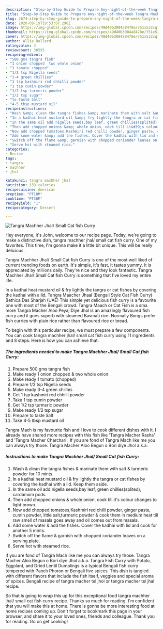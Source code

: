 ```yaml
---
description: "Step-by-Step Guide to Prepare Any-night-of-the-week Tangra Machher Jhal/ Small Cat fish Curry"
title: "Step-by-Step Guide to Prepare Any-night-of-the-week Tangra Machher Jhal/ Small Cat fish Curry"
slug: 3674-step-by-step-guide-to-prepare-any-night-of-the-week-tangra-machher-jhal-small-cat-fish-curry
date: 2020-09-19T19:53:07.298Z
image: https://img-global.cpcdn.com/recipes/49d40b3084a8478e/751x532cq70/tangra-machher-jhal-small-cat-fish-curry-recipe-main-photo.jpg
thumbnail: https://img-global.cpcdn.com/recipes/49d40b3084a8478e/751x532cq70/tangra-machher-jhal-small-cat-fish-curry-recipe-main-photo.jpg
cover: https://img-global.cpcdn.com/recipes/49d40b3084a8478e/751x532cq70/tangra-machher-jhal-small-cat-fish-curry-recipe-main-photo.jpg
author: Allie Ballard
ratingvalue: 4
reviewcount: 36595
recipeingredient:
- "500 gms tangra fish"
- "1 onion chopped  two whole onion"
- "1 tomato chopped"
- "1/2 tsp Nigella seeds"
- "3-4 green chillies"
- "1 tsp kashmiri red chhilli powder"
- "1 tsp cumin powder"
- "1/2 tsp turmeric powder"
- "1/2 tsp sugar"
- "to taste Salt"
- "4-5 tbsp mustard oil"
recipeinstructions:
- "Wash &amp; clean the tangra fishes &amp; marinate them with salt &amp; turmeric powder for 10 mints."
- "In a kadhai heat mustard oil &amp; fry lightly the tangra or cat fishes by covering the kadhai with a lid. Keep them aside."
- "In the same oil add nigella seeds,bay leaf, green chillies(splited), cardamom pods."
- "Then add chopped onions &amp; whole onion, cook till it&#39;s colour changes to light brown."
- "Now add chopped tomatoes,Kashmiri red chilli powder, ginger paste, cumin powder, little salt,turmeric powder &amp; cook them in medium heat till raw smell of masala goes away and oil comes out from masala."
- "Add some water &amp; add the fishes. Cover the kadhai with lid and cook for another 5 mints."
- "Switch off the flame &amp; garnish with chopped coriander leaves on a serving plate."
- "Serve hot with steamed rice."
categories:
- Recipe
tags:
- tangra
- machher
- jhal

katakunci: tangra machher jhal 
nutrition: 139 calories
recipecuisine: American
preptime: "PT18M"
cooktime: "PT56M"
recipeyield: "1"
recipecategory: Dessert

---
```



![Tangra Machher Jhal/ Small Cat fish Curry](https://img-global.cpcdn.com/recipes/49d40b3084a8478e/751x532cq70/tangra-machher-jhal-small-cat-fish-curry-recipe-main-photo.jpg)

Hey everyone, it's John, welcome to our recipe page. Today, we're going to make a distinctive dish, tangra machher jhal/ small cat fish curry. One of my favorites. This time, I'm gonna make it a little bit unique. This will be really delicious.

Tangra Machher Jhal/ Small Cat fish Curry is one of the most well liked of current trending foods on earth. It's simple, it's fast, it tastes yummy. It is appreciated by millions daily. They're nice and they look fantastic. Tangra Machher Jhal/ Small Cat fish Curry is something that I've loved my entire life.

In a kadhai heat mustard oil &amp; fry lightly the tangra or cat fishes by covering the kadhai with a lid. Tangra Maacher Jhaal (Bengali Style Cat Fish Curry) Bethica Das Sharjah (UAE) This simple yet delicious fish curry is a favourite one with most of the Bengali crowd. Tangra Maach or Cat Fish is a sma. more Tangra Macher Aloo Peyaj Diye Jhol is an amazingly flavoured fish curry and it goes superb with steamed Basmati rice. Normally Bongs prefer fish curries with plain rice rather than flavoured rice or bread.


To begin with this particular recipe, we must prepare a few components. You can cook tangra machher jhal/ small cat fish curry using 11 ingredients and 8 steps. Here is how you can achieve that.

<!--inarticleads1-->

##### The ingredients needed to make Tangra Machher Jhal/ Small Cat fish Curry:

1. Prepare 500 gms tangra fish
1. Make ready 1 onion chopped &amp; two whole onion
1. Make ready 1 tomato (chopped)
1. Prepare 1/2 tsp Nigella seeds
1. Make ready 3-4 green chillies
1. Get 1 tsp kashmiri red chhilli powder
1. Take 1 tsp cumin powder
1. Get 1/2 tsp turmeric powder
1. Make ready 1/2 tsp sugar
1. Prepare to taste Salt
1. Take 4-5 tbsp mustard oil


Tangra Mach is my favourite fish and I love to cook different dishes with it. I already have shared more recipes with this fish like &#39;Tangra Macher Rasha&#39; and &#39;Tangra Macher Charchari&#39;. If you are fond of Tangra Mach like me you can always try those. Tangra Macher Aloo Begun o Bori diye Jhol a.k.a. 

<!--inarticleads2-->

##### Instructions to make Tangra Machher Jhal/ Small Cat fish Curry:

1. Wash &amp; clean the tangra fishes &amp; marinate them with salt &amp; turmeric powder for 10 mints.
1. In a kadhai heat mustard oil &amp; fry lightly the tangra or cat fishes by covering the kadhai with a lid. Keep them aside.
1. In the same oil add nigella seeds,bay leaf, green chillies(splited), cardamom pods.
1. Then add chopped onions &amp; whole onion, cook till it&#39;s colour changes to light brown.
1. Now add chopped tomatoes,Kashmiri red chilli powder, ginger paste, cumin powder, little salt,turmeric powder &amp; cook them in medium heat till raw smell of masala goes away and oil comes out from masala.
1. Add some water &amp; add the fishes. Cover the kadhai with lid and cook for another 5 mints.
1. Switch off the flame &amp; garnish with chopped coriander leaves on a serving plate.
1. Serve hot with steamed rice.


If you are fond of Tangra Mach like me you can always try those. Tangra Macher Aloo Begun o Bori diye Jhol a.k.a. Tangra Fish Curry with Potato, Eggplant, and Dried Lentil Dumplings is a typical Bengali fish curry tempered with Panch Phoron or Bengali five spices. This dish is tangled with different flavors that include the fish itself, veggies and special aroma of spices. Bengali recipe of tangra macher tel jhol or tangra macher tel jhal recipe. 

So that is going to wrap this up for this exceptional food tangra machher jhal/ small cat fish curry recipe. Thanks so much for reading. I'm confident that you will make this at home. There is gonna be more interesting food at home recipes coming up. Don't forget to bookmark this page in your browser, and share it to your loved ones, friends and colleague. Thank you for reading. Go on get cooking!
